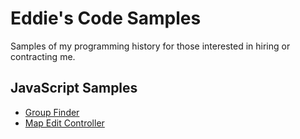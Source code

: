 # Eddie's Code Samples
Samples of my programming history for those interested in hiring or contracting me.

## JavaScript Samples
* [Group Finder](https://github.com/EdwardHinkle/code-samples/blob/master/js/groupFinder.js) 
* [Map Edit Controller](https://github.com/EdwardHinkle/code-samples/blob/master/js/mapEditController.js)
